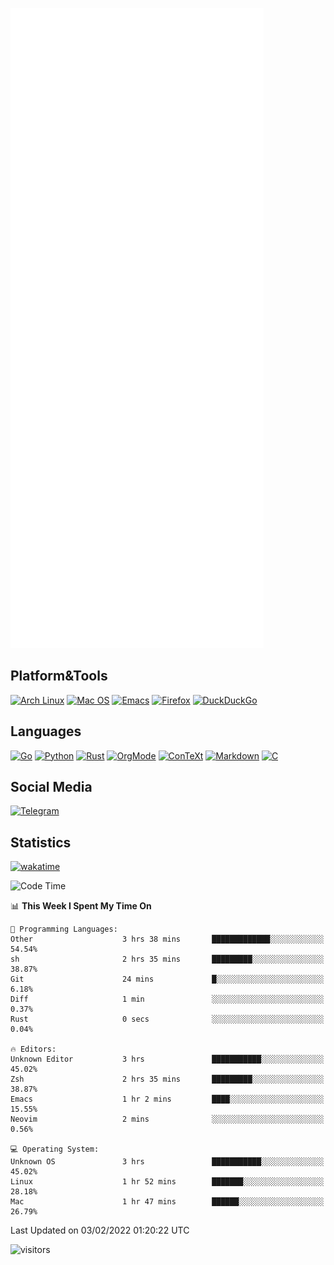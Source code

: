 ![Metrics](https://github.com/SteamedFish/SteamedFish/blob/master/github-metrics.svg)

## Platform&Tools

[![Arch Linux](https://img.shields.io/badge/ArchLinux-1793D1?logo=arch-linux&logoColor=fff&style=flat-square)](https://archlinux.org/)
[![Mac OS](https://img.shields.io/badge/MacOS-000000?style=flat-square&logo=macos&logoColor=F0F0F0)](https://www.apple.com/macos/)
[![Emacs](https://img.shields.io/badge/Emacs-%237F5AB6.svg?&style=flat-square&logo=gnu-emacs&logoColor=white)](https://www.gnu.org/software/emacs/)
[![Firefox](https://img.shields.io/badge/Firefox-FF7139?style=flat-square&logo=Firefox-Browser&logoColor=white)](https://firefox.com/)
[![DuckDuckGo](https://img.shields.io/badge/DuckDuckGo-DE5833?style=flat-square&logo=DuckDuckGo&logoColor=white)](https://duckduckgo.com/)

## Languages

[![Go](https://img.shields.io/badge/Golang-%2300ADD8.svg?style=flat-square&logo=go&logoColor=white)](https://golang.org/)
[![Python](https://img.shields.io/badge/Python-3670A0?style=flat-square&logo=python&logoColor=ffdd54)](https://www.python.org/)
[![Rust](https://img.shields.io/badge/Rust-%23000000.svg?style=flat-square&logo=rust&logoColor=white)](https://www.rust-lang.org/)
[![OrgMode](https://img.shields.io/badge/OrgMode-%23000000.svg?style=flat-square&logo=org&logoColor=white)](https://orgmode.org/)
[![ConTeXt](https://img.shields.io/badge/ConTeXt-%23008080.svg?style=flat-square&logo=latex&logoColor=white)](https://contextgarden.net/)
[![Markdown](https://img.shields.io/badge/MarkDown-%23000000.svg?style=flat-square&logo=markdown&logoColor=white)](https://daringfireball.net/projects/markdown/)
[![C](https://img.shields.io/badge/C-%2300599C.svg?style=flat-square&logo=c&logoColor=white)](https://www.iso.org/standard/74528.html)

## Social Media

[![Telegram](https://img.shields.io/badge/SteamedFish-2CA5E0?style=social&logo=telegram&logoColor=white)](https://t.me/SteamedFish)

## Statistics
[![wakatime](https://wakatime.com/badge/user/168280d6-fcf2-4b4f-ad3a-dc4612f35b38.svg)](https://wakatime.com/@168280d6-fcf2-4b4f-ad3a-dc4612f35b38)

<!--START_SECTION:waka-->
![Code Time](http://img.shields.io/badge/Code%20Time-1%2C586%20hrs%2053%20mins-blue)

📊 **This Week I Spent My Time On** 

```text
💬 Programming Languages: 
Other                    3 hrs 38 mins       █████████████░░░░░░░░░░░░   54.54% 
sh                       2 hrs 35 mins       █████████░░░░░░░░░░░░░░░░   38.87% 
Git                      24 mins             █░░░░░░░░░░░░░░░░░░░░░░░░   6.18% 
Diff                     1 min               ░░░░░░░░░░░░░░░░░░░░░░░░░   0.37% 
Rust                     0 secs              ░░░░░░░░░░░░░░░░░░░░░░░░░   0.04%

🔥 Editors: 
Unknown Editor           3 hrs               ███████████░░░░░░░░░░░░░░   45.02% 
Zsh                      2 hrs 35 mins       █████████░░░░░░░░░░░░░░░░   38.87% 
Emacs                    1 hr 2 mins         ████░░░░░░░░░░░░░░░░░░░░░   15.55% 
Neovim                   2 mins              ░░░░░░░░░░░░░░░░░░░░░░░░░   0.56%

💻 Operating System: 
Unknown OS               3 hrs               ███████████░░░░░░░░░░░░░░   45.02% 
Linux                    1 hr 52 mins        ███████░░░░░░░░░░░░░░░░░░   28.18% 
Mac                      1 hr 47 mins        ██████░░░░░░░░░░░░░░░░░░░   26.79%

```


 Last Updated on 03/02/2022 01:20:22 UTC
<!--END_SECTION:waka-->

![visitors](https://visitor-badge.laobi.icu/badge?page_id=SteamedFish.SteamedFish)
